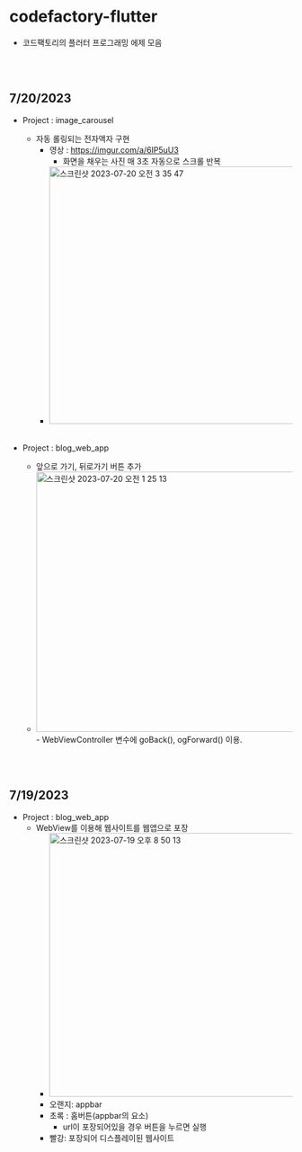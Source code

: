 # codefactory-flutter

- 코드팩토리의 플러터 프로그래밍 에제 모음

<br/><br/>
## 7/20/2023

- Project : image_carousel
  - 자동 롤링되는 전자액자 구현
    - 영상 : https://imgur.com/a/6IP5uU3
      - 화면을 채우는 사진 매 3초 자동으로 스크롤 반복
    - <img width="458" alt="스크린샷 2023-07-20 오전 3 35 47" src="https://github.com/bladnoch/codefactory-flutter/assets/112937442/a10500a6-39fd-4be0-9dd2-56dfd7a129bc">  
      
  <br/>
     
- Project : blog_web_app
  - 앞으로 가기, 뒤로가기 버튼 추가
  - <img width="463" alt="스크린샷 2023-07-20 오전 1 25 13" src="https://github.com/bladnoch/codefactory-flutter/assets/112937442/6c7c92b2-421a-494f-bb1b-efec40cce72f">
    - WebViewController 변수에 goBack(), ogForward() 이용.


 
<br/><br/>
  <h2>7/19/2023</h2>

- Project : blog_web_app
  - WebView를 이용해 웹사이트를 웹앱으로 포장
    - <img width="469" alt="스크린샷 2023-07-19 오후 8 50 13" src="https://github.com/bladnoch/codefactory-flutter/assets/112937442/8e4f923d-c126-4f67-91de-db863b15c8e3">
    - 오랜지: appbar
    - 초록 : 홈버튼(appbar의 요소)
      - url이 포장되어있을 경우 버튼을 누르면 실행
    - 빨강: 포장되어 디스플레이된 웹사이트

